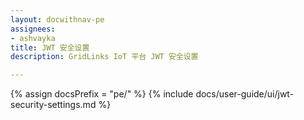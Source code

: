 ```yaml
---
layout: docwithnav-pe
assignees:
- ashvayka
title: JWT 安全设置
description: GridLinks IoT 平台 JWT 安全设置

---
```


{% assign docsPrefix = "pe/" %}
{% include docs/user-guide/ui/jwt-security-settings.md %}